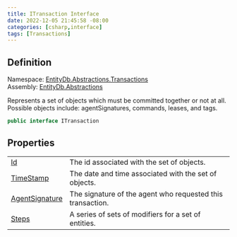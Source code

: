 ```yaml
---
title: ITransaction Interface
date: 2022-12-05 21:45:58 -08:00
categories: [csharp,interface]
tags: [Transactions]
---
```


## Definition
Namespace: <a href='/posts/csharp.namespace.entitydb.abstractions.transactions/'>EntityDb.Abstractions.Transactions</a><br />
Assembly: <a href='/posts/csharp.assembly.entitydb.abstractions/'>EntityDb.Abstractions</a><br />

Represents a set of objects which must be committed together or not at all. Possible objects include:
agentSignatures,
commands, leases, and tags.

```cs
public interface ITransaction
```
## Properties
<table><tr><td><!--/posts/csharp.notimplemented.entitydb.abstractions.transactions.itransaction.id/--><a href='#'>Id</a></td><td>
The id associated with the set of objects.
</td></tr><tr><td><!--/posts/csharp.notimplemented.entitydb.abstractions.transactions.itransaction.timestamp/--><a href='#'>TimeStamp</a></td><td>
The date and time associated with the set of objects.
</td></tr><tr><td><!--/posts/csharp.notimplemented.entitydb.abstractions.transactions.itransaction.agentsignature/--><a href='#'>AgentSignature</a></td><td>
The signature of the agent who requested this transaction.
</td></tr><tr><td><!--/posts/csharp.notimplemented.entitydb.abstractions.transactions.itransaction.steps/--><a href='#'>Steps</a></td><td>
A series of sets of modifiers for a set of entities.
</td></tr></table>
